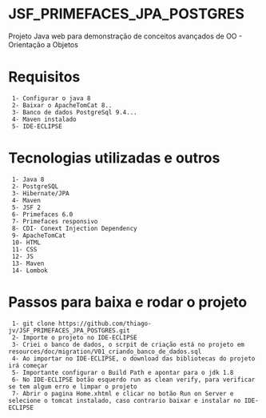 # JSF_PRIMEFACES_JPA_POSTGRES
Projeto Java web para demonstração de conceitos avançados de OO - Orientação a Objetos

# Requisitos
```
 1- Configurar o java 8
 2- Baixar o ApacheTomCat 8..
 3- Banco de dados PostgreSql 9.4...
 4- Maven instalado
 5- IDE-ECLIPSE
 ```
# Tecnologias utilizadas e outros
```
 1- Java 8
 2- PostgreSQL
 3- Hibernate/JPA 
 4- Maven
 5- JSF 2
 6- Primefaces 6.0
 7- Primefaces responsivo
 8- CDI- Conext Injection Dependency
 9- ApacheTomCat
 10- HTML
 11- CSS
 12- JS
 13- Maven
 14- Lombok
```

# Passos para baixa e rodar o projeto
```
 1- git clone https://github.com/thiago-jv/JSF_PRIMEFACES_JPA_POSTGRES.git 
 2- Importe o projeto no IDE-ECLIPSE
 3- Criei o banco de dados, o scrpit de criação está no projeto em resources/doc/migration/V01_criando_banco_de_dados.sql
 4- Ao importar no IDE-ECLIPSE, o download das bibliotecas do projeto irá começar
 5- Importante configurar o Build Path e apontar para o jdk 1.8
 6- No IDE-ECLIPSE botão esquerdo run as clean verify, para verificar se tem algum erro e limpar o projeto
 7- Abrir o pagina Home.xhtml e clicar no botão Run on Server e selecione o tomcat instalado, caso contrario baixar e instalar no IDE-ECLIPSE
```




